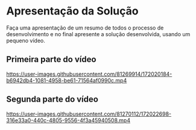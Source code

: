 # Apresentação da Solução

Faça uma apresentação de um resumo de todos o processo de desenvolvimento e no final apresente a solução desenvolvida, usando um pequeno vídeo.

## Primeira parte do vídeo

https://user-images.githubusercontent.com/81269914/172020184-b6942db4-1081-4958-be61-71564af0990c.mp4

## Segunda parte do vídeo

https://user-images.githubusercontent.com/81270112/172022698-316e33a0-440c-4805-9556-4f3a45940508.mp4